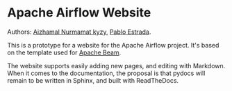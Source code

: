 # Apache Airflow Website

Authors: [Aizhamal Nurmamat kyzy](http://github.com/aijamalnk), [Pablo Estrada](http://github.com/pabloem).

This is a prototype for a website for the Apache Airflow project. It's based
on the template used for [Apache Beam](http://beam.apache.org).

The website supports easily adding new pages, and editing with Markdown.
When it comes to the documentation, the proposal is that pydocs will remain
to be written in Sphinx, and built with ReadTheDocs.

